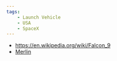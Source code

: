 ```yaml
---
tags:
    - Launch Vehicle
    - USA
    - SpaceX
---
```


 - https://en.wikipedia.org/wiki/Falcon_9
 - [Merlin](../../Engines/Real/Merlin)
